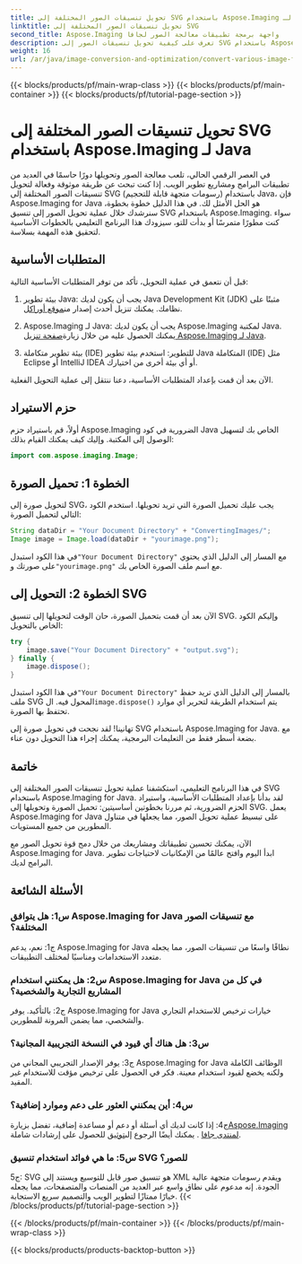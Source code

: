 ```yaml
---
title: تحويل تنسيقات الصور المختلفة إلى SVG باستخدام Aspose.Imaging لـ Java
linktitle: تحويل تنسيقات الصور المختلفة إلى SVG
second_title: Aspose.Imaging واجهة برمجة تطبيقات معالجة الصور لجافا
description: تعرف على كيفية تحويل تنسيقات الصور إلى SVG باستخدام Aspose.Imaging لـ Java. دليل خطوة بخطوة للمطورين.
weight: 16
url: /ar/java/image-conversion-and-optimization/convert-various-image-formats-to-svg/
---
```


{{< blocks/products/pf/main-wrap-class >}}
{{< blocks/products/pf/main-container >}}
{{< blocks/products/pf/tutorial-page-section >}}

# تحويل تنسيقات الصور المختلفة إلى SVG باستخدام Aspose.Imaging لـ Java

في العصر الرقمي الحالي، تلعب معالجة الصور وتحويلها دورًا حاسمًا في العديد من تطبيقات البرامج ومشاريع تطوير الويب. إذا كنت تبحث عن طريقة موثوقة وفعالة لتحويل تنسيقات الصور المختلفة إلى SVG (رسومات متجهة قابلة للتحجيم) باستخدام Java، فإن Aspose.Imaging for Java هو الحل الأمثل لك. في هذا الدليل خطوة بخطوة، سنرشدك خلال عملية تحويل الصور إلى تنسيق SVG باستخدام Aspose.Imaging. سواء كنت مطورًا متمرسًا أو بدأت للتو، سيزودك هذا البرنامج التعليمي بالخطوات الأساسية لتحقيق هذه المهمة بسلاسة.

## المتطلبات الأساسية

قبل أن نتعمق في عملية التحويل، تأكد من توفر المتطلبات الأساسية التالية:

1.  بيئة تطوير Java: يجب أن يكون لديك Java Development Kit (JDK) مثبتًا على نظامك. يمكنك تنزيل أحدث إصدار من[موقع أوراكل](https://www.oracle.com/java/technologies/javase-downloads).

2.  Aspose.Imaging لـ Java: يجب أن يكون لديك Aspose.Imaging لمكتبة Java. يمكنك الحصول عليه من خلال زيارة[صفحة تنزيل Aspose.Imaging لـ Java](https://releases.aspose.com/imaging/java/).

3. بيئة تطوير متكاملة (IDE) للتطوير: استخدم بيئة تطوير Java المتكاملة (IDE) مثل Eclipse أو IntelliJ IDEA أو أي بيئة أخرى من اختيارك.

الآن بعد أن قمت بإعداد المتطلبات الأساسية، دعنا ننتقل إلى عملية التحويل الفعلية.

## حزم الاستيراد

أولاً، قم باستيراد حزم Aspose.Imaging الضرورية في كود Java الخاص بك لتسهيل الوصول إلى المكتبة. وإليك كيف يمكنك القيام بذلك:

```java
import com.aspose.imaging.Image;
```

## الخطوة 1: تحميل الصورة

لتحويل صورة إلى SVG، يجب عليك تحميل الصورة التي تريد تحويلها. استخدم الكود التالي لتحميل الصورة:

```java
String dataDir = "Your Document Directory" + "ConvertingImages/";
Image image = Image.load(dataDir + "yourimage.png");
```

 في هذا الكود استبدل`"Your Document Directory"` مع المسار إلى الدليل الذي يحتوي على صورتك و`"yourimage.png"` مع اسم ملف الصورة الخاص بك.

## الخطوة 2: التحويل إلى SVG

الآن بعد أن قمت بتحميل الصورة، حان الوقت لتحويلها إلى تنسيق SVG. وإليكم الكود الخاص بالتحويل:

```java
try {
    image.save("Your Document Directory" + "output.svg");
} finally {
    image.dispose();
}
```

 في هذا الكود استبدل`"Your Document Directory"` بالمسار إلى الدليل الذي تريد حفظ ملف SVG المحول فيه. ال`image.dispose()` يتم استخدام الطريقة لتحرير أي موارد تحتفظ بها الصورة.

تهانينا! لقد نجحت في تحويل صورة إلى SVG باستخدام Aspose.Imaging for Java. مع بضعة أسطر فقط من التعليمات البرمجية، يمكنك إجراء هذا التحويل دون عناء.

## خاتمة

في هذا البرنامج التعليمي، استكشفنا عملية تحويل تنسيقات الصور المختلفة إلى SVG باستخدام Aspose.Imaging for Java. لقد بدأنا بإعداد المتطلبات الأساسية، واستيراد الحزم الضرورية، ثم مررنا بخطوتين أساسيتين: تحميل الصورة وتحويلها إلى SVG. يعمل Aspose.Imaging for Java على تبسيط عملية تحويل الصور، مما يجعلها في متناول المطورين من جميع المستويات.

الآن، يمكنك تحسين تطبيقاتك ومشاريعك من خلال دمج قوة تحويل الصور مع Aspose.Imaging for Java. ابدأ اليوم وافتح عالمًا من الإمكانيات لاحتياجات تطوير البرامج لديك.

## الأسئلة الشائعة

### س1: هل يتوافق Aspose.Imaging for Java مع تنسيقات الصور المختلفة؟

ج1: نعم، يدعم Aspose.Imaging for Java نطاقًا واسعًا من تنسيقات الصور، مما يجعله متعدد الاستخدامات ومناسبًا لمختلف التطبيقات.

### س2: هل يمكنني استخدام Aspose.Imaging for Java في كل من المشاريع التجارية والشخصية؟

ج2: بالتأكيد. يوفر Aspose.Imaging for Java خيارات ترخيص للاستخدام التجاري والشخصي، مما يضمن المرونة للمطورين.

### س3: هل هناك أي قيود في النسخة التجريبية المجانية؟

ج3: يوفر الإصدار التجريبي المجاني من Aspose.Imaging for Java الوظائف الكاملة ولكنه يخضع لقيود استخدام معينة. فكر في الحصول على ترخيص مؤقت للاستخدام غير المقيد.

### س4: أين يمكنني العثور على دعم وموارد إضافية؟

 ج4: إذا كانت لديك أي أسئلة أو دعم أو مساعدة إضافية، تفضل بزيارة[Aspose.Imaging لمنتدى جافا](https://forum.aspose.com/) . يمكنك أيضًا الرجوع إلى[توثيق](https://reference.aspose.com/imaging/java/) للحصول على إرشادات شاملة.

### س5: ما هي فوائد استخدام تنسيق SVG للصور؟

ج5: SVG هو تنسيق صور قابل للتوسيع ويستند إلى XML ويقدم رسومات متجهة عالية الجودة. إنه مدعوم على نطاق واسع عبر العديد من المنصات والمتصفحات، مما يجعله خيارًا ممتازًا لتطوير الويب والتصميم سريع الاستجابة.
{{< /blocks/products/pf/tutorial-page-section >}}

{{< /blocks/products/pf/main-container >}}
{{< /blocks/products/pf/main-wrap-class >}}

{{< blocks/products/products-backtop-button >}}
